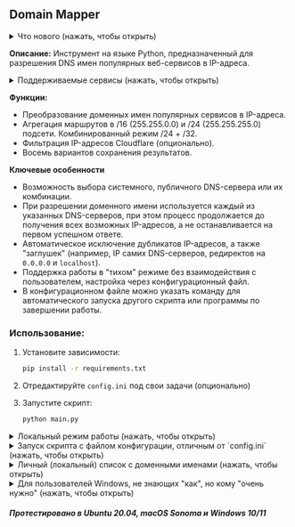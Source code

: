 ## Domain Mapper
<details>
  <summary>Что нового (нажать, чтобы открыть)</summary>

- Добавлен сервис Jetbrains. [Запрос @SocketSomeone](https://github.com/Ground-Zerro/DomainMapper/issues/40)
- Добавлен сервис Discord. [Запрос @AHuMex](https://github.com/Ground-Zerro/DomainMapper/issues/38)
- [Комбинированный режим объединения IP-адресов в подсеть.](https://github.com/Ground-Zerro/DomainMapper/issues/36)
- Возможность загрузки списков сервисов и DNS-серверов из локального файла. [Запрос @Noksa](https://github.com/Ground-Zerro/DomainMapper/issues/26) 
- Вспомагательные [утилиты](https://github.com/Ground-Zerro/DomainMapper/tree/main/utilities) для поиска субдоменов.
- Добавлен сервис Twitch. [Запрос @shevernitskiy](https://github.com/Ground-Zerro/DomainMapper/issues/31)
- Добавлен Yandex DNS сервер. [Запрос @Noksa](https://github.com/Ground-Zerro/DomainMapper/issues/26)
- Опция в config.ini: Отключить отображение сведений о загруженой конфигурации.
- Передача имени конфигурационного файла ключом в терминале/командной строке. [Запрос @Noksa](https://github.com/Ground-Zerro/DomainMapper/issues/25)
- Добавлен сервис Github Copilot. [Запрос @aspirisen](https://github.com/Ground-Zerro/DomainMapper/issues/23)
- Keenetic CLI формат сохранения. [Запрос @vchikalkin](https://github.com/Ground-Zerro/DomainMapper/pull/20)
- Wireguard формат сохранения. [Запрос @sanikroot](https://github.com/Ground-Zerro/DomainMapper/issues/18)
- Агрегация маршрутов до /24, /16. [Запрос @sergeeximius](https://github.com/Ground-Zerro/DomainMapper/issues/8)
- OVPN формат сохранения. [Запрос @SonyLo](https://github.com/Ground-Zerro/DomainMapper/pull/13)
- Mikrotik формат сохранения. [Запрос @Shaman2010](https://github.com/Ground-Zerro/DomainMapper/pull/9)

</details>

**Описание:** Инструмент на языке Python, предназначенный для разрешения DNS имен популярных веб-сервисов в IP-адреса.


<details>
  <summary>Поддерживаемые сервисы (нажать, чтобы открыть)</summary>

- [Antifilter - community edition](https://community.antifilter.download/)
- Youtube
- Facebook
- Openai
- Tik-Tok
- Instagram
- Twitter
- Netflix
- Bing
- Adobe
- Apple
- Google
- Torrent Truckers
- Search engines
- [Github сopilot](https://github.com/features/copilot)
- Twitch
- Discord
- Jetbrains
- Личный список

</details>


**Функции:**
- Преобразование доменных имен популярных сервисов в IP-адреса.
- Агрегация маршрутов в /16 (255.255.0.0) и /24 (255.255.255.0) подсети. Комбинированный режим /24 + /32.
- Фильтрация IP-адресов Cloudflare (опционально).
- Восемь вариантов сохранения результатов.


**Ключевые особенности**
- Возможность выбора системного, публичного DNS-сервера или их комбинации.
- При разрешении доменного имени используется каждый из указанных DNS-серверов, при этом процесс продолжается до получения всех возможных IP-адресов, а не останавливается на первом успешном ответе.
- Автоматическое исключение дубликатов IP-адресов, а также "заглушек" (например, IP самих DNS-серверов, редиректов на `0.0.0.0` и `localhost`).
- Поддержка работы в "тихом" режиме без взаимодействия с пользователем, настройка через конфигурационный файл.
- В конфигурационном файле можно указать команду для автоматического запуска другого скрипта или программы по завершении работы.


###  Использование:

1. Установите зависимости:

   ```bash
   pip install -r requirements.txt
   ```
2. Отредактируйте `config.ini` под свои задачи (опционально)

3. Запустите скрипт:

   ```bash
   python main.py
   ```


<details>
  <summary>Локальный режим работы (нажать, чтобы открыть)</summary>

В этом режиме списки DNS-серверов и сервисов загружаются из локальных файлов в папке со скриптом, а не из сети.

Для включения загрузки списка сервисов из локального файла `platformdb`, укажите `localplatform = yes` в config.ini.
- Формат файла `platformdb`: название сервиса и путь к локальному файлу через двоеточие.
Поддерживается работа как с файлами на локальной машине, так и их загрузка из сети по http(s).
Пример:
```
Torrent Truckers: platforms/dns-ttruckers.lst
Search engines: dns-search-engines.txt
Twitch: platforms/service/dns-twitch.txt
Adobe: https://raw.githubusercontent.com/Ground-Zerro/DomainMapper/main/platforms/dns-adobe.txt
```

Для включения загрузки списка DNS-серверов из локального файла `dnsdb`, укажите `localdns = yes` в config.ini.
- Формат файла `dnsdb`: название DNS-сервера и его IP-адреса через двоеточие и пробел.
Важно - нужно обязательно указать два IP-адреса для каждого названия (можно один и тот же), это необходимо для правильной работы кода. 
Пример:
```
SkyDNS: 77.88.8.8 77.88.8.8
Alternate DNS: 76.76.19.19 76.223.122.150
AdGuard DNS: 94.140.14.14 94.140.15.15
```

Важно: названия сервисов и нумерация DNS-серверов в config.ini должны соответствовать тем, что указаны в файлах `platformdb` и `dnsdb`.

- Формат файла с доменными именами: по одному домену на строку.
Пример:
```
ab.chatgpt.com
api.openai.com
arena.openai.com
```
Указание URL вместо доменного имени (например, `ab.chatgpt.com/login` вместо `ab.chatgpt.com`) приведет к ошибке.
</details>


<details>
  <summary>Запуск скрипта с файлом конфигурации, отличным от `config.ini` (нажать, чтобы открыть)</summary>

- Указать путь к другому конфигурационному файлу при запуске скрипта можно с помощью опции `-c` (или `--config`). Если параметр не указан, по умолчанию будет использоваться файл `config.ini`.

Пример использования: `main.py -c myconfig.ini`, `python main.py -c config2.ini` или `main.py -c srv5.ini` и т.д.
</details>


<details>
  <summary>Личный (локальный) список с доменными именами (нажать, чтобы открыть)</summary>

- Создайте файл `custom-dns-list.txt`, запишите в него доменные имена и разместите его рядом со скриптом. Список будет автоматически подхвачен при запуске и появится в меню как "Custom DNS list".

- Пример файла `custom-dns-list.txt`:
```
ab.chatgpt.com
api.openai.com
arena.openai.com
```
Указание URL вместо доменного имени (например, `ab.chatgpt.com/login` вместо `ab.chatgpt.com`) приведет к ошибке.
</details>


<details>
  <summary>Для пользователей Windows, не знающих "как", но кому "очень нужно" (нажать, чтобы открыть)</summary>

- Загляните в директорию [Windows](https://github.com/Ground-Zerro/DomainMapper/tree/main/Windows) репозитория.
</details>


##### Протестировано в Ubuntu 20.04, macOS Sonoma и Windows 10/11
